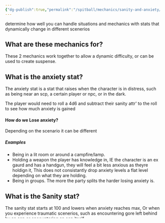 ```yaml
---
{"dg-publish":true,"permalink":"/spitball/mechanics/sanity-and-anxiety/"}
---
```


determine how well you can handle situations and mechanics with stats that dynamically change in different scenerios

## What are these mechanics for?
These 2 mechanics work together to allow a dynamic difficulty, or can be used to create suspense.


## What is the anxiety stat?
The anxiety stat is a stat that raises when the character is in distress, such as being near an scp, a certain player or npc, or in the dark.

The player would need to roll a 4d6 and subtract their sanity attr' to the roll to see how much anxiety is gained 

#### How do we Lose anxiety?
Depending on the scenario it can be different

##### Examples
 -  Being in a lit room or around a campfire/lamp.
 - Holding a weapon the player has knowledge in, IE the character is an ex gaurd and has a handgun, they will feel a bit less anxious as theyre holdign it, This does not consistantly drop anxiety levels a flat level depending on what they are holding.
-  Being in groups. The more the party splits the harder losing anxiety is.

## What is the Sanity stat?
The sanity stat starts at 100  and lowers when anxiety reaches max, Or when you experience traumatic scenerios, such as encountering gore left behind by an scp or encountering an scp itself.

#### How do i regain sanity.
Multiple ways but the main way is to lose anxiety points. You MUST lower anxiety before gaining sanity

##### Examples
- Being around a campfire, lamp,or holding some kind of weapon/light 
- Sleeping.
- Resting in a predetermined or player made safepoint
##### What happens when you get low sanity?
Multiple things can happen since the range is of 100

Starting at 100, sanity is fine
once reaching around 80 you start being more aware of your surroundings causing you to take more anxiety

once at 50 Scp's, Players, And npcs, that are hostile are more aware of your presence. Making sneaking harder

30 and below you start hallucinating constantly losing sanity rapidly

20 and below, All hostile entities are constantly aware of your presence, making the only option, fight or flight.

0 Complete immobilization, you are catatonic and prone, you cannot move, Other players must try to get you out of the situation.

